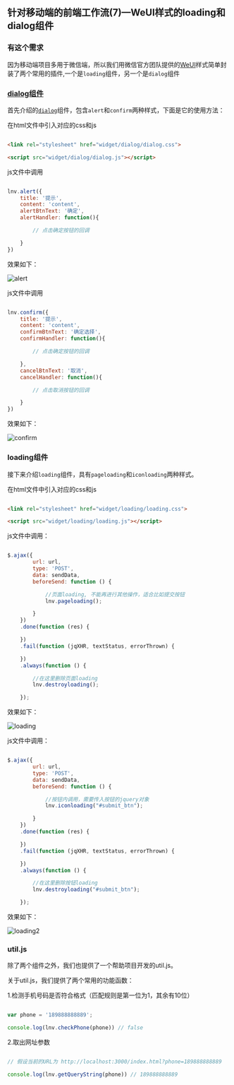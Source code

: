 ## 针对移动端的前端工作流(7)—WeUI样式的loading和dialog组件

### 有这个需求

因为移动端项目多用于微信端，所以我们用微信官方团队提供的[WeUI](https://weui.io/#/)样式简单封装了两个常用的插件,一个是`loading`组件，另一个是`dialog`组件

### [dialog组件](https://github.com/mqyqingfeng/dialog)

首先介绍的[`dialog`](https://github.com/mqyqingfeng/dialog)组件，包含`alert`和`confirm`两种样式，下面是它的使用方法：

在html文件中引入对应的css和js

``` html

<link rel="stylesheet" href="widget/dialog/dialog.css">

<script src="widget/dialog/dialog.js"></script>

```
js文件中调用

```js

lnv.alert({
    title: '提示',
    content: 'content',
    alertBtnText: '确定',
    alertHandler: function(){

		// 点击确定按钮的回调

    }
})

```

效果如下：

![alert](img/alert.png)

js文件中调用

```js

lnv.confirm({
    title: '提示',
    content: 'content',
    confirmBtnText: '确定选择',
    confirmHandler: function(){

		// 点击确定按钮的回调

    },
    cancelBtnText: '取消',
    cancelHandler: function(){

		// 点击取消按钮的回调

    }
})

```

效果如下：

![confirm](img/confirm.png)

### loading组件

接下来介绍`loading`组件，具有`pageloading`和`iconloading`两种样式。

在html文件中引入对应的css和js

``` html

<link rel="stylesheet" href="widget/loading/loading.css">

<script src="widget/loading/loading.js"></script>

```

js文件中调用：

```js

$.ajax({
        url: url,
        type: 'POST',
        data: sendData,
        beforeSend: function () {

        	//页面loading, 不能再进行其他操作，适合比如提交按钮
            lnv.pageloading();

        }
    })
    .done(function (res) {

    })
    .fail(function (jqXHR, textStatus, errorThrown) {

    })
    .always(function () {

		//在这里删除页面loading
        lnv.destroyloading();

    });

```

效果如下：

![loading](img/loading.png)

js文件中调用：

```js

$.ajax({
        url: url,
        type: 'POST',
        data: sendData,
        beforeSend: function () {

        	//按钮内调用，需要传入按钮的jquery对象
            lnv.iconloading("#submit_btn");

        }
    })
    .done(function (res) {

    })
    .fail(function (jqXHR, textStatus, errorThrown) {

    })
    .always(function () {

		//在这里删除按钮loading
        lnv.destroyloading("#submit_btn");

    });


```

效果如下：

![loading2](img/loading2.png)

### util.js

除了两个组件之外，我们也提供了一个帮助项目开发的util.js。

关于util.js，我们提供了两个常用的功能函数：

1.检测手机号码是否符合格式（匹配规则是第一位为1，其余有10位）

``` js

var phone = '189888888889';

console.log(lnv.checkPhone(phone)) // false

```

2.取出网址参数

``` js

// 假设当前的URL为 http://localhost:3000/index.html?phone=189888888889

console.log(lnv.getQueryString(phone)) // 189888888889

```